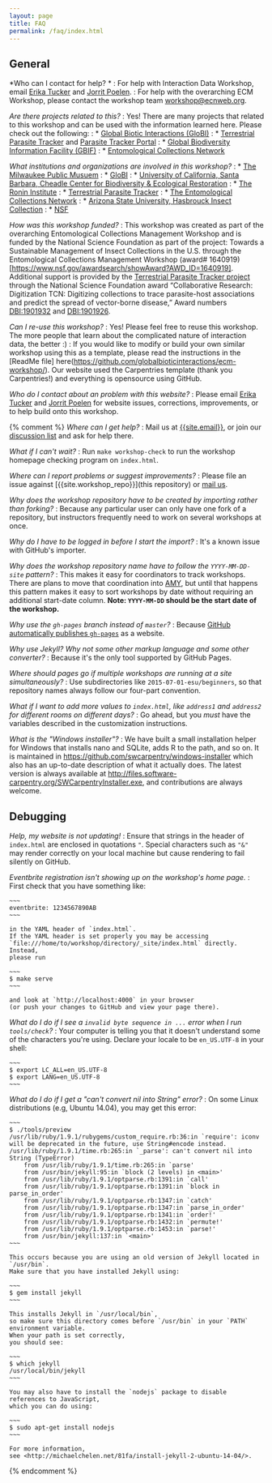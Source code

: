 ```yaml
---
layout: page
title: FAQ
permalink: /faq/index.html
---
```


## General

*Who can I contact for help? *
:   For help with Interaction Data Workshop, email [Erika Tucker](mailto:emtuckerlab@gmail.com) and [Jorrit Poelen](jhpoelen@jhpoelen.nl). 
:   For help with the overarching ECM Workshop, please contact the workshop team [workshop@ecnweb.org](workshop@ecnweb.org).

*Are there projects related to this?*
:   Yes! There are many projects that related to this workshop and can be used with the information learned here. Please check out the following: 
:   * [Global Biotic Interactions (GloBI)](https://www.globalbioticinteractions.org/)
:   * [Terrestrial Parasite Tracker](https://parasitetracker.org/) and [Parasite Tracker Portal](https://s2.parasitetracker.org/)
:   * [Global Biodiversity Information Facility (GBIF)](https://www.gbif.org/)
:   * [Entomological Collections Network](https://ecnweb.net/)

*What institutions and organizations are involved in this workshop?*
:   * [The Milwaukee Public Musuem](https://mpm.edu/)
:   * [GloBI](https://globalbioticinteractions.org/)
:   * [University of California, Santa Barbara, Cheadle Center for Biodiversity & Ecological Restoration](https://www.ccber.ucsb.edu/)
:   * [The Ronin Institute](https://ronininstitute.org/)
:   * [Terrestrial Parasite Tracker](https://parasitetracker.org/)
:   * [The Entomological Collections Network](https://ecnweb.net/)
:   * [Arizona State University, Hasbrouck Insect Collection](https://biokic.asu.edu/collections/asuhic)
:   * [NSF](https://nsf.gov/)

*How was this workshop funded?*
:   This workshop was created as part of the overarching Entomological Collections Management Workshop and is funded by the National Science Foundation as part of the project: Towards a Sustainable Management of Insect Collections in the U.S. through the Entomological Collections Management Workshop (award# 1640919)[https://www.nsf.gov/awardsearch/showAward?AWD_ID=1640919]. Additional support is provided by the [Terrestrial Parasite Tracker project](https://parasitetracker.org/) through the National Science Foundation award “Collaborative Research: Digitization TCN: Digitizing collections to trace parasite-host associations and predict the spread of vector-borne disease,” Award numbers [DBI:1901932](https://nsf.gov/awardsearch/showAward?AWD_ID=1901932&HistoricalAwards=false) and [DBI:1901926](https://nsf.gov/awardsearch/showAward?AWD_ID=1901926&HistoricalAwards=false).

*Can I re-use this workshop?*
:   Yes! Please feel free to reuse this workshop. The more people that learn about the complicated nature of interaction data, the better :)
:   If you would like to modify or build your own similar workshop using this as a template, please read the instructions in the [ReadMe file] here(https://github.com/globalbioticinteractions/ecm-workshop/). Our website used the Carpentries template (thank you Carpentries!) and everything is opensource using GitHub. 

*Who do I contact about an problem with this website?*
:   Please email [Erika Tucker](mailto:emtuckerlab@gmail.com) and [Jorrit Poelen](jhpoelen@jhpoelen.nl) for website issues, corrections, improvements, or to help build onto this workshop.


{% comment %}
*Where can I get help?*
:   Mail us at [{{site.email}}](mailto:{{site.email}}),
    or join our [discussion list]({{site.swc_site}}/join/)
    and ask for help there.

*What if I can't wait?*
:   Run `make workshop-check` to run the workshop homepage checking program on `index.html`.

*Where can I report problems or suggest improvements?*
:   Please file an issue against [{{site.workshop_repo}}](this repository)
    or [mail us](mailto:{{site.email}}).

*Why does the workshop repository have to be created by importing rather than forking?*
:   Because any particular user can only have one fork of a repository,
    but instructors frequently need to work on several workshops at once.

*Why do I have to be logged in before I start the import?*
:   It's a known issue with GitHub's importer.

*Why does the workshop repository name have to follow the `YYYY-MM-DD-site` pattern?*
:   This makes it easy for coordinators to track workshops.
    There are plans to move that coordination into [AMY][amy],
    but until that happens this pattern makes it easy to sort workshops
    by date without requiring an additional start-date column.
    **Note: `YYYY-MM-DD` should be the start date of the workshop.**

*Why use the `gh-pages` branch instead of `master`?*
:   Because [GitHub automatically publishes `gh-pages`][github-pages] as a website.

*Why use Jekyll?  Why not some other markup language and some other converter?*
:   Because it's the only tool supported by GitHub Pages.

*Where should pages go if multiple workshops are running at a site simultaneously?*
:   Use subdirectories like `2015-07-01-esu/beginners`,
    so that repository names always follow our four-part convention.

*What if I want to add more values to `index.html`, like `address1` and `address2` for different rooms on different days?*
:   Go ahead,
    but you *must* have the variables described in the customization instructions.

*What is the "Windows installer"?*
:   We have built a small installation helper for Windows
    that installs nano and SQLite, adds R to the path, and so on.
    It is maintained in
    <https://github.com/swcarpentry/windows-installer>
    which also has an up-to-date description of what it actually does.
    The latest version is always available at
    <http://files.software-carpentry.org/SWCarpentryInstaller.exe>,
    and contributions are always welcome.

## Debugging

*Help, my website is not updating!*
:   Ensure that strings in the header of `index.html` are enclosed in quotations `"`.
    Special characters such as `"&"` may render correctly on your local machine
    but cause rendering to fail silently on GitHub.

*Eventbrite registration isn't showing up on the workshop's home page.*
:   First check that you have something like:

    ~~~
    eventbrite: 1234567890AB
    ~~~

    in the YAML header of `index.html`.
    If the YAML header is set properly you may be accessing
    `file:///home/to/workshop/directory/_site/index.html` directly.
    Instead,
    please run

    ~~~
    $ make serve
    ~~~

    and look at `http://localhost:4000` in your browser
    (or push your changes to GitHub and view your page there).

*What do I do if I see a `invalid byte sequence in ...` error when I run `tools/check`?*
:   Your computer is telling you that it doesn't understand some of the characters you're using.
    Declare your locale to be `en_US.UTF-8` in your shell:

    ~~~
    $ export LC_ALL=en_US.UTF-8
    $ export LANG=en_US.UTF-8
    ~~~

*What do I do if I get a "can't convert nil into String" error?*
:   On some Linux distributions (e.g, Ubuntu 14.04), you may get this error:

    ~~~
    $ ./tools/preview
    /usr/lib/ruby/1.9.1/rubygems/custom_require.rb:36:in `require': iconv will be deprecated in the future, use String#encode instead.
    /usr/lib/ruby/1.9.1/time.rb:265:in `_parse': can't convert nil into String (TypeError)
	    from /usr/lib/ruby/1.9.1/time.rb:265:in `parse'
	    from /usr/bin/jekyll:95:in `block (2 levels) in <main>'
	    from /usr/lib/ruby/1.9.1/optparse.rb:1391:in `call'
	    from /usr/lib/ruby/1.9.1/optparse.rb:1391:in `block in parse_in_order'
	    from /usr/lib/ruby/1.9.1/optparse.rb:1347:in `catch'
	    from /usr/lib/ruby/1.9.1/optparse.rb:1347:in `parse_in_order'
	    from /usr/lib/ruby/1.9.1/optparse.rb:1341:in `order!'
	    from /usr/lib/ruby/1.9.1/optparse.rb:1432:in `permute!'
	    from /usr/lib/ruby/1.9.1/optparse.rb:1453:in `parse!'
	    from /usr/bin/jekyll:137:in `<main>'
    ~~~

    This occurs because you are using an old version of Jekyll located in `/usr/bin`.
    Make sure that you have installed Jekyll using:

    ~~~
    $ gem install jekyll
    ~~~

    This installs Jekyll in `/usr/local/bin`,
    so make sure this directory comes before `/usr/bin` in your `PATH` environment variable.
    When your path is set correctly,
    you should see:

    ~~~
    $ which jekyll
    /usr/local/bin/jekyll
    ~~~

    You may also have to install the `nodejs` package to disable references to JavaScript,
    which you can do using:

    ~~~
    $ sudo apt-get install nodejs
    ~~~

    For more information,
    see <http://michaelchelen.net/81fa/install-jekyll-2-ubuntu-14-04/>.

[amy]: https://github.com/swcarpentry/amy
[github-pages]: https://help.github.com/articles/creating-project-pages-manually/

{% endcomment %}

